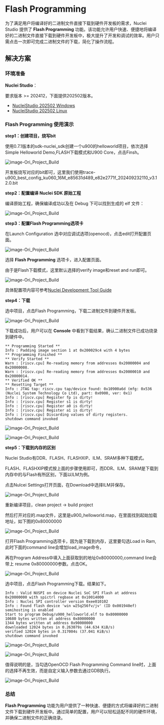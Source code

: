# Flash Programming

为了满足用户将编译好的二进制文件直接下载到硬件开发板的需求，Nuclei Studio 提供了 **Flash Programming** 功能。该功能允许用户快速、便捷地将编译好的二进制文件直接下载到硬件开发板中，极大提升了开发和调试的效率。用户只需点击一次即可完成二进制文件的下载，简化了操作流程。

## 解决方案

### 环境准备

**Nuclei Studio**：

要求版本 >= 202412，下面提供202502版本。

- [NucleiStudio 202502 Windows](https://download.nucleisys.com/upload/files/nucleistudio/NucleiStudio_IDE_202502-win64.zip)
- [NucleiStudio 202502 Linux](https://download.nucleisys.com/upload/files/nucleistudio/NucleiStudio_IDE_202502-lin64.tgz)

### Flash Programming 使用演示

**step1：创建项目，烧写bit**

使用0.7.1版本的sdk-nuclei_sdk创建一个u900的helloworld项目，依次选择Simple Helloworld Demo,FLASH下载模式和U900 Core，点击Finsh。

![image-Ori_Project_Build](asserts/images/20/20.png)

开发板烧写对应的bit即可，这里我们使用trace-u900_best_config_ku060_16M_e85631d489_e82e2771f_202409232110_v3.12.0.bit

**step2：配置编译 Nuclei SDK 原始工程**

编译原始工程，确保编译成功以及在 Debug 下可以找到生成的 elf 文件：

![image-Ori_Project_Build](asserts/images/20/20-1.png)

**step3：配置Flash Programming选项卡**

在Launch Configuration 选中对应调试选项(openocd)，点击edit打开配置页面。

![image-Ori_Project_Build](asserts/images/20/20-2.png)

选择 **Flash Programming** 选项卡，进入配置页面。

由于是Flash下载模式，这里默认选择的verify image和reset and run即可。

![image-Ori_Project_Build](asserts/images/20/20-3.png)

具体配置项内容可参考[Nuclei Development Tool Guide](https://download.nucleisys.com/upload/files/doc/nucleistudio/NucleiStudio_User_Guide.202502.pdf)

**step4：下载**

选中项目，点击Flash Programming，下载二进制文件到硬件开发板。

![image-Ori_Project_Build](asserts/images/20/20-4.png)

下载成功后，用户可以在 **Console** 中看到下载结果，确认二进制文件已成功烧录到硬件中。

~~~
** Programming Started **
Info : Padding image section 1 at 0x200029c4 with 4 bytes
** Programming Finished **
** Verify Started **
Warn : [riscv.cpu] Re-reading memory from addresses 0x20000004 and 0x20000008.
Warn : [riscv.cpu] Re-reading memory from addresses 0x20000010 and 0x20000014.
** Verified OK **
** Resetting Target **
Info : JTAG tap: riscv.cpu tap/device found: 0x10900a6d (mfg: 0x536 (Nuclei System Technology Co Ltd), part: 0x0900, ver: 0x1)
Info : [riscv.cpu] Register fp is dirty!
Info : [riscv.cpu] Register s1 is dirty!
Info : [riscv.cpu] Register a0 is dirty!
Info : [riscv.cpu] Register a1 is dirty!
Info : [riscv.cpu] Discarding values of dirty registers.
shutdown command invoked
~~~



![image-Ori_Project_Build](asserts/images/20/20-5.png)

![image-Ori_Project_Build](asserts/images/20/20-6.png)

**step5：下载到内存的区别**

Nuclei Studio有DDR、FLASH、FLASHXIP、ILM、SRAM多种下载模式。

FLASH、FLASHXIP模式按上面的步骤使用即可，而DDR、ILM、SRAM是下载到内存中的与Flash有所区别，下面以ILM为例。

点击Nulcei Settings打开页面，在Download中选择ILM并保存。

![image-Ori_Project_Build](asserts/images/20/20-7.png)

重新编译项目，clean project -> build project

然后打开对应的.map文件，这里是u900_helloworld.map，在里面找到起始加载地址，如下图的0x80000000

![image-Ori_Project_Build](asserts/images/20/20-8.png)

打开Flash Programming选项卡，因为是下载到内存，这里要勾选Load in Ram,此时下面的command line会增加load_image命令，

再在Program Address中填入上面获取到的地址0x80000000,command line会带上 resume 0x80000000参数。点击OK。

![image-Ori_Project_Build](asserts/images/20/20-9.png)

选中项目，点击Flash Programming下载。结果如下。

~~~
Info : Valid NUSPI on device Nuclei SoC SPI Flash at address 0x20000000 with spictrl regbase at 0x10014000
Info : Nuclei SPI controller version 0xee010102
Info : Found flash device 'win w25q256fv/jv' (ID 0x001940ef)
semihosting is enabled
Start to program Debug/u900_helloworld.elf to 0x80000000
10680 bytes written at address 0x80000000
1344 bytes written at address 0x90000000
downloaded 12024 bytes in 0.263079s (44.634 KiB/s)
verified 12024 bytes in 0.317004s (37.041 KiB/s)
shutdown command invoked
~~~



![image-Ori_Project_Build](asserts/images/20/20-10.png)

![image-Ori_Project_Build](asserts/images/20/20-11.png)

值得说明的是，当勾选OpenOCD Flash Programming Command line时，上面的选择不再生效，而是自定义输入参数去通过GDB执行。

![image-Ori_Project_Build](asserts/images/20/20-12.png)

### 总结

**Flash Programming** 功能为用户提供了一种快速、便捷的方式将编译好的二进制文件下载到硬件开发板中。通过简单的配置，用户可以轻松适配不同的硬件环境，并确保二进制文件的正确烧录。

